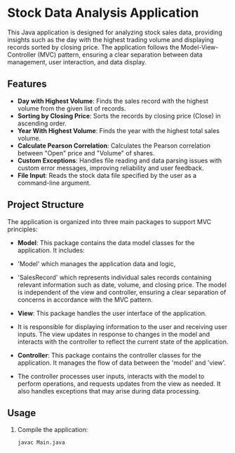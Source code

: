 # Stock Data Analysis Application

This Java application is designed for analyzing stock sales data, providing insights such as the day with the highest trading volume and displaying records sorted by closing price. The application follows the Model-View-Controller (MVC) pattern, ensuring a clear separation between data management, user interaction, and data display.

## Features
- **Day with Highest Volume**: Finds the sales record with the highest volume from the given list of records.
- **Sorting by Closing Price**: Sorts the records by closing price (Close) in ascending order.
- **Year With Highest Volume**: Finds the year with the highest total sales volume.
- **Calculate Pearson Correlation**: Calculates the Pearson correlation between "Open" price and "Volume" of shares.
- **Custom Exceptions**: Handles file reading and data parsing issues with custom error messages, improving reliability and user feedback.
- **File Input**: Reads the stock data file specified by the user as a command-line argument.

## Project Structure
The application is organized into three main packages to support MVC principles:

- **Model**: This package contains the data model classes for the application.
 It includes:
- 'Model' which manages the application data and logic,
- 'SalesRecord' which represents individual sales records containing relevant information such as date, volume, and closing price.
  The model is independent of the view and controller, ensuring a clear separation of concerns in accordance with the MVC pattern.
  
- **View**: This package handles the user interface of the application.
- It is responsible for displaying information to the user and receiving user inputs. The view updates in response to changes in the model and interacts with the controller to reflect the current state of the application.
  
- **Controller**: This package contains the controller classes for the application. It manages the flow of data between the 'model' and 'view'.
- The controller processes user inputs, interacts with the model to perform operations, and requests updates from the view as needed. It also handles exceptions that may arise during data processing.

## Usage
1. Compile the application:
   ```bash
   javac Main.java
